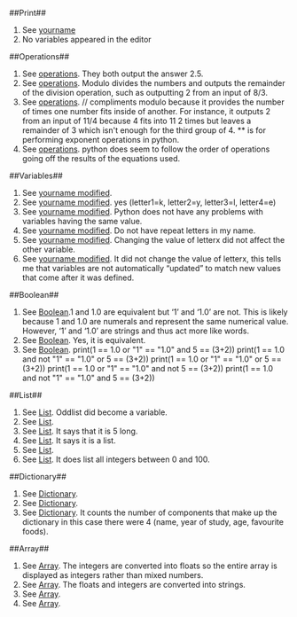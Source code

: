 ##Print##
1) See [yourname](https://github.com/Nomesy/Comp-psy/blob/main/Assignment%202/yourname.py)
2) No variables appeared in the editor

##Operations##
1) See [operations](https://github.com/Nomesy/Comp-psy/blob/main/Assignment%202/Operations.py). They both output the answer 2.5.
2) See [operations](https://github.com/Nomesy/Comp-psy/blob/main/Assignment%202/Operations.py). Modulo divides the numbers and outputs the remainder of the division operation, such as outputting 2 from an input of 8/3.
3) See [operations](https://github.com/Nomesy/Comp-psy/blob/main/Assignment%202/Operations.py). // compliments modulo because it provides the number of times one number fits inside of another. For instance, it outputs 2 from an input of 11/4  because 4 fits into 11 2 times but leaves a remainder of 3 which isn't enough for the third group of 4. ** is for performing exponent operations in python.
5) See [operations](https://github.com/Nomesy/Comp-psy/blob/main/Assignment%202/Operations.py). python does seem to follow the order of operations going off the results of the equations used.


##Variables##
1) See [yourname modified](https://github.com/Nomesy/Comp-psy/blob/main/Assignment%202/yourname%20modified.py).
2) See [yourname modified](https://github.com/Nomesy/Comp-psy/blob/main/Assignment%202/yourname%20modified.py). yes (letter1=k, letter2=y, letter3=l,  letter4=e)
3) See [yourname modified](https://github.com/Nomesy/Comp-psy/blob/main/Assignment%202/yourname%20modified.py). Python does not have any problems with variables having the same value.
4) See [yourname modified](https://github.com/Nomesy/Comp-psy/blob/main/Assignment%202/yourname%20modified.py). Do not have repeat letters in my name.
5) See [yourname modified](https://github.com/Nomesy/Comp-psy/blob/main/Assignment%202/yourname%20modified.py). Changing the value of letterx did not affect the other variable.
6) See [yourname modified](https://github.com/Nomesy/Comp-psy/blob/main/Assignment%202/yourname%20modified.py). It did not change the value of letterx, this tells me that variables are not automatically “updated” to match new values that come after it was defined.


##Boolean##
1) See [Boolean](https://github.com/Nomesy/Comp-psy/blob/main/Assignment%202/boolean.py).1 and 1.0 are equivalent but ‘1’ and ‘1.0’ are not. This is likely because 1 and 1.0 are numerals and represent the same numerical value. However,  ‘1’ and ‘1.0’ are strings and thus act more like words.
2) See [Boolean](https://github.com/Nomesy/Comp-psy/blob/main/Assignment%202/boolean.py). Yes, it is equivalent.
3) See [Boolean](https://github.com/Nomesy/Comp-psy/blob/main/Assignment%202/boolean.py).
            print(1 == 1.0 or "1" == "1.0" and 5 == (3+2))
            print(1 == 1.0 and not "1" == "1.0" or 5 == (3+2))
            print(1 == 1.0 or "1" == "1.0" or 5 == (3+2))
            print(1 == 1.0 or "1" == "1.0" and not 5 == (3+2))
            print(1 == 1.0 and not "1" == "1.0" and 5 == (3+2))       

##List##
1) See [List](https://github.com/Nomesy/Comp-psy/blob/main/Assignment%202/list.py). Oddlist did become a variable.
2) See [List](https://github.com/Nomesy/Comp-psy/blob/main/Assignment%202/list.py).
3) See [List](https://github.com/Nomesy/Comp-psy/blob/main/Assignment%202/list.py). It says that it is 5 long.
4) See [List](https://github.com/Nomesy/Comp-psy/blob/main/Assignment%202/list.py). It says it is a list.
5) See [List](https://github.com/Nomesy/Comp-psy/blob/main/Assignment%202/list.py).
6) See [List](https://github.com/Nomesy/Comp-psy/blob/main/Assignment%202/list.py). It does list all integers between 0 and 100.


##Dictionary##
1) See [Dictionary](https://github.com/Nomesy/Comp-psy/blob/main/Assignment%202/dictionary.py).
2) See [Dictionary](https://github.com/Nomesy/Comp-psy/blob/main/Assignment%202/dictionary.py).
3) See [Dictionary](https://github.com/Nomesy/Comp-psy/blob/main/Assignment%202/dictionary.py). It counts the number of components that make up the dictionary in this case there were 4 (name, year of study, age, favourite foods).

##Array##
1) See [Array](https://github.com/Nomesy/Comp-psy/blob/main/Assignment%202/array.py). The integers are converted into floats so the entire array is displayed as integers rather than mixed numbers.
2) See [Array](https://github.com/Nomesy/Comp-psy/blob/main/Assignment%202/array.py). The floats and integers are converted into strings.
3) See [Array](https://github.com/Nomesy/Comp-psy/blob/main/Assignment%202/array.py).
4) See [Array](https://github.com/Nomesy/Comp-psy/blob/main/Assignment%202/array.py).


